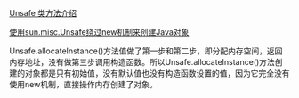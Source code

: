 [Unsafe 类方法介绍
](https://www.imooc.com/wiki/concurrencylesson/unsafe.html    )

[使用sun.misc.Unsafe绕过new机制来创建Java对象](https://blog.csdn.net/ITer_ZC/article/details/40820919)

Unsafe.allocateInstance()方法值做了第一步和第二步，即分配内存空间，返回内存地址，没有做第三步调用构造函数。所以Unsafe.allocateInstance()方法创建的对象都是只有初始值，没有默认值也没有构造函数设置的值，因为它完全没有使用new机制，直接操作内存创建了对象。
